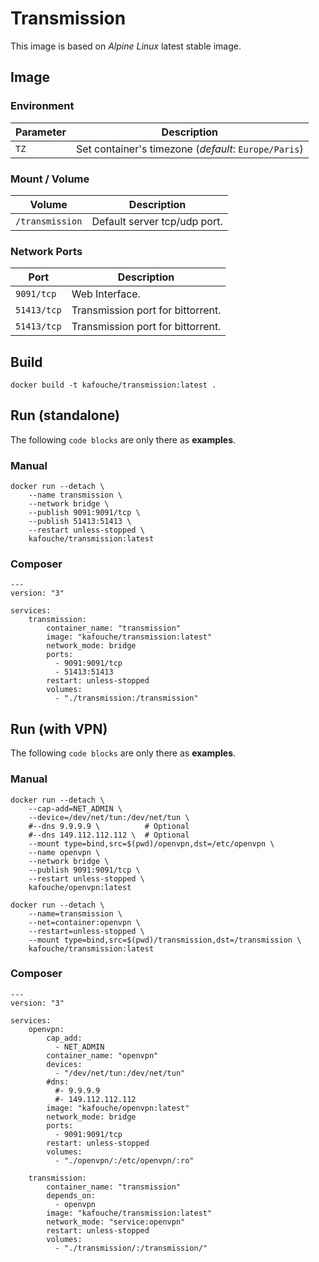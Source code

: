 # Transmission
This image is based on *Alpine Linux* latest stable image.

## Image
### Environment
| Parameter | Description                                          |
|-----------|------------------------------------------------------|
| `TZ`      | Set container's timezone (*default*: `Europe/Paris`) |

### Mount / Volume
| Volume          | Description                  |
|-----------------|------------------------------|
| `/transmission` | Default server tcp/udp port. |

### Network Ports
| Port        | Description                       |
|-------------|-----------------------------------|
| `9091/tcp`  | Web Interface.                    |
| `51413/tcp` | Transmission port for bittorrent. |
| `51413/tcp` | Transmission port for bittorrent. |

## Build
```
docker build -t kafouche/transmission:latest .
```


## Run (standalone)
The following `code blocks` are only there as **examples**.
### Manual
```
docker run --detach \
    --name transmission \
    --network bridge \
    --publish 9091:9091/tcp \
    --publish 51413:51413 \
    --restart unless-stopped \
    kafouche/transmission:latest
```

### Composer
```
---
version: "3"

services:
    transmission:
        container_name: "transmission"
        image: "kafouche/transmission:latest"
        network_mode: bridge
        ports:
          - 9091:9091/tcp
          - 51413:51413
        restart: unless-stopped
        volumes:
          - "./transmission:/transmission"
```


## Run (with VPN)
The following `code blocks` are only there as **examples**.
### Manual
```
docker run --detach \
    --cap-add=NET_ADMIN \
    --device=/dev/net/tun:/dev/net/tun \
    #--dns 9.9.9.9 \          # Optional
    #--dns 149.112.112.112 \  # Optional
    --mount type=bind,src=$(pwd)/openvpn,dst=/etc/openvpn \
    --name openvpn \
    --network bridge \
    --publish 9091:9091/tcp \
    --restart unless-stopped \
    kafouche/openvpn:latest

docker run --detach \
    --name=transmission \
    --net=container:openvpn \
    --restart=unless-stopped \
    --mount type=bind,src=$(pwd)/transmission,dst=/transmission \
    kafouche/transmission:latest
```

### Composer
```
---
version: "3"

services:
    openvpn:
        cap_add:
          - NET_ADMIN
        container_name: "openvpn"
        devices:
          - "/dev/net/tun:/dev/net/tun"
        #dns:
          #- 9.9.9.9
          #- 149.112.112.112
        image: "kafouche/openvpn:latest"
        network_mode: bridge
        ports:
          - 9091:9091/tcp
        restart: unless-stopped
        volumes:
          - "./openvpn/:/etc/openvpn/:ro"

    transmission:
        container_name: "transmission"
        depends_on:
          - openvpn
        image: "kafouche/transmission:latest"
        network_mode: "service:openvpn"
        restart: unless-stopped
        volumes:
          - "./transmission/:/transmission/"
```
